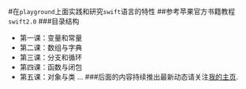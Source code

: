 #在`playground`上面实践和研究`swift`语言的特性
##参考苹果官方书籍教程`swift2.0`
###目录结构
 - 第一课：变量和常量
 - 第二课：数组与字典
 - 第三课：分支和循环
 - 第四课：函数与闭包
 - 第五课：对象与类
...
###后面的内容持续推出最新动态请关注[我的主页][1].


[1]:www.bihongbo.com
